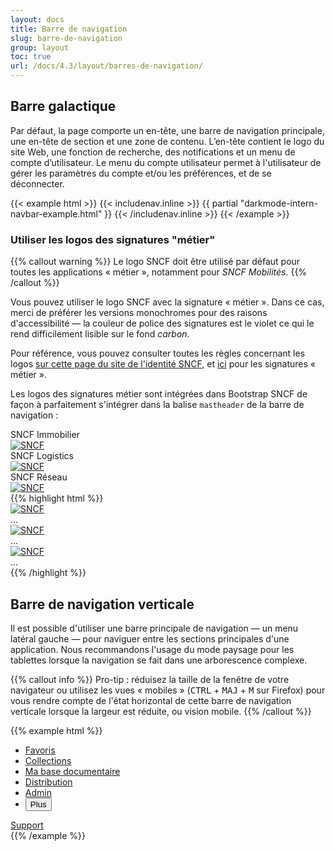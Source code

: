 ```yaml
---
layout: docs
title: Barre de navigation
slug: barre-de-navigation
group: layout
toc: true
url: /docs/4.3/layout/barres-de-navigation/
---
```


## Barre galactique

Par défaut, la page comporte un en-tête, une barre de navigation principale, une en-tête de section et une zone de contenu. L’en-tête contient le logo du site Web, une fonction de recherche, des notifications et un menu de compte d’utilisateur. Le menu du compte utilisateur permet à l'utilisateur de gérer les paramètres du compte et/ou les préférences, et de se déconnecter.

{{< example html >}}
{{< includenav.inline >}}
{{ partial "darkmode-intern-navbar-example.html" }}
{{< /includenav.inline >}}
{{< /example >}}

### Utiliser les logos des signatures "métier"

{{% callout warning %}}
Le logo SNCF doit être utilisé par défaut pour toutes les applications « métier », notamment pour _SNCF Mobilités_.
{{% /callout %}}

Vous pouvez utiliser le logo SNCF avec la signature « métier ». Dans ce cas, merci de préférer les versions monochromes pour des raisons d'accessibilité — la couleur de police des signatures est le violet ce qui le rend difficilement lisible sur le fond _carbon_.

Pour référence, vous pouvez consulter toutes les règles concernant les logos [sur cette page du site de l'identité SNCF](https://www.sncf.com/fr/groupe/marques/sncf/logo-sncf), et [ici](https://www.sncf.com/fr/groupe/marques/sncf/signatures-metiers) pour les signatures « métier ».

Les logos des signatures métier sont intégrées dans Bootstrap SNCF de façon à parfaitement s'intégrer dans la balise `mastheader` de la barre de navigation :

<div class="bd-example">
  <div class="row">
    <div class="col-md-4 col-sm-6 mb-2">
      <label for="mastheader-immobilier">SNCF Immobilier</label>
      <div class="mastheader" id="mastheader-immobilier">
        <div class="mastheader-logo">
          <a href="/docs">
            <img alt="SNCF" src="/assets/img/brand/sncf-immobilier-logo.png" />
          </a>
        </div>
      </div>
    </div>
    <div class="col-md-4 col-sm-6 mb-2">
      <label for="mastheader-logistics">SNCF Logistics</label>
      <div class="mastheader" id="mastheader-logistics">
        <div class="mastheader-logo">
          <a href="/docs">
            <img alt="SNCF" src="/assets/img/brand/sncf-logistics-logo.png" />
          </a>
        </div>
      </div>
    </div>
    <div class="col-md-4 col-sm-6 mb-2">
      <label for="mastheader-reseau">SNCF Réseau</label>
      <div class="mastheader" id="mastheader-reseau">
        <div class="mastheader-logo">
          <a href="/docs">
            <img alt="SNCF" src="/assets/img/brand/sncf-reseau-logo.png" />
          </a>
        </div>
      </div>
    </div>
  </div>
</div>
{{% highlight html %}}
<div class="mastheader">
  <div class="mastheader-logo">
    <a href="/docs">
      <img alt="SNCF" src="/assets/img/brand/sncf-immobilier-logo.png" />
    </a>
  </div>
  ...
</div>

<div class="mastheader">
  <div class="mastheader-logo">
    <a href="/docs">
      <img alt="SNCF" src="/assets/img/brand/sncf-logistics-logo.png" />
    </a>
  </div>
  ...
</div>

<div class="mastheader">
  <div class="mastheader-logo">
    <a href="/docs">
      <img alt="SNCF" src="/assets/img/brand/sncf-reseau-logo.png" />
    </a>
  </div>
  ...
</div>
{{% /highlight %}}

## Barre de navigation verticale

Il est possible d'utiliser une barre principale de navigation — un menu latéral gauche — pour naviguer entre les sections principales d'une application. Nous recommandons l'usage du mode paysage pour les tablettes lorsque la navigation se fait dans une arborescence complexe.

{{% callout info %}}
Pro-tip : réduisez la taille de la fenêtre de votre navigateur ou utilisez les vues « mobiles » (<kbd>CTRL</kbd> + <kbd>MAJ</kbd> + <kbd>M</kbd> sur Firefox) pour vous rendre compte de l'état horizontal de cette barre de navigation verticale lorsque la largeur est réduite, ou vision mobile.
{{% /callout %}}

{{% example html %}}
<nav role="navigation" class="mastnav">
  <ul class="mastnav-top">
    <li>
      <a href="#" class="mastnav-item active">
        <i class="icons-bookmark icons-size-1x5" aria-hidden="true"></i>
        <span class="font-weight-medium">Favoris</span>
      </a>
    </li>
    <li>
      <a href="#" class="mastnav-item">
        <i class="icons-file icons-size-1x5" aria-hidden="true"></i>
        <span class="font-weight-medium">Collections</span>
      </a>
    </li>
    <li>
      <a href="#" class="mastnav-item">
        <i class="icons-document icons-size-1x5" aria-hidden="true"></i>
        <span class="font-weight-medium">Ma base documentaire</span>
      </a>
    </li>
    <li>
      <a href="#" class="mastnav-item">
        <i class="icons-distribution icons-size-1x5" aria-hidden="true"></i>
        <span class="font-weight-medium">Distribution</span>
      </a>
    </li>
    <li class="d-none d-lg-flex">
      <a href="#" class="mastnav-item">
        <i class="icons-admin icons-size-1x5" aria-hidden="true"></i>
        <span class="font-weight-medium">Admin</span>
      </a>
    </li>
    <li class="d-lg-none">
      <button type="button" class="mastnav-item options-menu-btn" data-component="state" data-state="active, active" data-behaviour="toggle, toggle" data-target=".options-menu-btn, .options-menu">
        <i class="icons-options icons-size-1x5" aria-hidden="true"></i>
        <span class="font-weight-medium">Plus</span>
      </button>
    </li>
  </ul>
  <div class="mastnav-bottom d-none d-lg-block">
    <a href="#" class="mastnav-item mastnav-item-horizontal">
      <i class="icons-support icons-size-1x5" aria-hidden="true"></i>
      <span class="font-weight-medium">Support</span>
    </a>
  </div>
</nav>
{{% /example %}}
